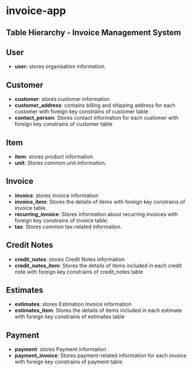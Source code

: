 # invoice-app
## Table Hierarchy - Invoice Management System
## User 
- **user:** stores organisation information.
## Customer
- **customer**: stores customer information
- **customer_address**: contains billing and shipping address for each customer with foreign key constrains of customer table
- **contact_person**: Stores contact information for each customer with foreign key constrains of customer table

## Item
- **item**: stores product information
- **unit**: Stores common unit information.

## Invoice
- **invoice**: stores invoice information
- **invoice_item**: Stores the details of items with foreign key constrains of invoice table.
- **recurring_invoice**: Stores information about recurring invoices with foreign key constrains of invoice table.
- **tax**: Stores common tax-related information.

## Credit Notes
- **credit_notes**: stores Credit Notes information
- **credit_notes_item**: Stores the details of items included in each credit note with foreign key constrains of credit_notes table

## Estimates
- **estimates**: stores Estimation Invoice information
- **estimates_item**: Stores the details of items included in each estimate  with foreign key constrains of estimates table

## Payment
- **payment**: stores Payment information
- **payment_invoice**: Stores payment-related information for each invoice with foreign key constrains of payment table
